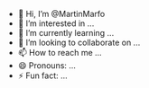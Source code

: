 - 👋 Hi, I’m @MartinMarfo
- 👀 I’m interested in ...
- 🌱 I’m currently learning ...
- 💞️ I’m looking to collaborate on ...
- 📫 How to reach me ...
- 😄 Pronouns: ...
- ⚡ Fun fact: ...

<!---
MartinMarfo/MartinMarfo is a ✨ special ✨ repository because its `README.md` (this file) appears on your GitHub profile.
You can click the Preview link to take a look at your changes.
--->
